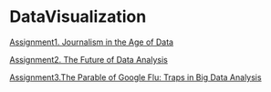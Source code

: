 # DataVisualization

[Assignment1. Journalism in the Age of Data](1journalism.pdf)

[Assignment2. The Future of Data Analysis](2thefuture.pdf)

[Assignment3.The Parable of Google Flu: Traps in Big Data Analysis](3googleflu.pdf)
